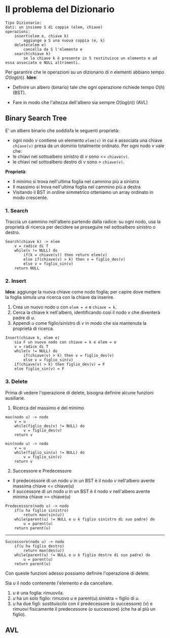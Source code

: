 # Il problema del Dizionario

```
Tipo Dizionario:
dati: un insieme S di coppie (elem, chiave)
operazioni:
    insert(elem e, chiave k)
        aggiunge a S una nuova coppia (e, k)
    delete(elem e)
        cancella da S l'elemento e
    search(chiave k)
        se la chiave k è presente in S restituisce un elemento e ad essa associato e NULL altrimenti.
```

Per garantire che le operazioni su un dizionario di $n$ elementi abbiano tempo $O(log(n))$.
**Idee**:
- Definire un albero (binario) tale che ogni operazione richiede tempo $O(h)$ (BST).

- Fare in modo che l'altezza dell'albero sia sempre $O(log(n))$ (AVL)

## Binary Search Tree

E' un albero binario che soddisfa le seguenti proprietà:

- ogni nodo $v$ contiene un elemento `elem(v)` in cui è associata una chiave  `chiave(v)` presa da un dominio totalmente
ordinato. Per ogni nodo $v$ vale che:
- le chiavi nel sottoalbero sinistro di $v$ sono <= `chiave(v)`.
- le chiavi nel sottoalbero destro di $v$ sono > `chiave(v)`.

**Proprietà**:
- Il minimo si trova nell'ultima foglia nel cammino più a sinistra
- Il massimo si trova nell'ultima foglia nel cammino più a destra
- Visitando il BST in ordine simmetrico otteniamo un array ordinato in modo crescente.

### 1. Search

Traccia un cammino nell'albero partendo dalla radice: su ogni nodo, usa la proprietà di ricerca per decidere se proseguire
nel sottoalbero sinistro o destro.

```
Search(chiave k) -> elem 
    v = radice di T
    while(v != NULL) do 
        if(k = chiave(v)) then return elem(v)
        else if(chiave(v) > k) then v = figlio_des(v)
        else v = figlio_sin(v)
    return NULL
```
### 2. Insert

**Idea**: aggiunge la nuova chiave come nodo foglia; per capire dove mettere la foglia simula una ricerca con la chiave
da inserire.

1. Crea un nuovo nodo $u$ con `elem = e` e `chiave = k`.
2. Cerca la chiave k nell'albero, identificando così il nodo $v$ che diventerà padre di $u$.
3. Appendi $u$ come figlio/sinistro di $v$ in modo che sia mantenuta la proprietà di ricerca.

```
Insert(chiave k, elem e)
    sia F un nuovo nodo con chiave = k e elem = e
    v = radice di T
    while(v != NULL) do 
        if(chiave(v) > k) then v = figlio_des(v)
        else v = figlio_sin(v)
    if(chiave(v) > k) then figlio_des(v) = F
    else figlio_sin(v) = F
```
### 3. Delete 

Prima di vedere l'operazione di delete, bisogna definire alcune funzioni ausiliarie.

1. Ricerca del massimo e del minimo

```
max(nodo u) -> nodo
    v = u
    while(figlio_des(v) != NULL) do
        v = figlio_des(v)
    return v
```

```
min(nodo u) -> nodo
    v = u
    while(figlio_sin(u) != NULL) do
        v = figlio_sin(v)
    return v
```

2. Successore e Predecessore

- Il predecessore di un nodo $u$ in un BST è il nodo $v$ nell'albero avente massima chiave <= chiave(u)
- Il successore di un nodo $u$ in un BST è il nodo $v$ nell'albero avente minima chiave >= chiave(u)

```
Predecessore(nodo u) -> nodo
    if(u ha figlio sinistro)
        return max(sin(u))
    while(parent(u) != NULL e u è figlio sinistro di suo padre) do 
        u = parent(u)
    return parent(u)
```
---------------------------
```
Successore(nodo u) -> nodo
    if(u ha figlio destro)
        return max(des(u))
    while(parent(u) != NULL e u è figlio destro di suo padre) do
        u = parent(u)
    return parent(u)
```

Con queste funzioni adesso possiamo definire l'operazione di delete.

Sia $u$ il nodo contenente l'elemento $e$ da cancellare. 

1. $u$ è una foglia: rimuovila.
2. $u$ ha un solo figlio: rimuovo $u$ e parent(u).sinistra = figlio di $u$.
3. $u$ ha due figli: sostituiscilo con il predecessore (o successore) (v) e rimuovi fisicamente il predecessore 
(o successore) (che ha al più un figlio).



## AVL
